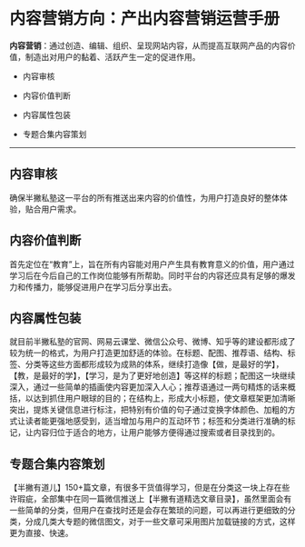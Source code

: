 #  内容营销方向：产出内容营销运营手册

**内容营销**：通过创造、编辑、组织、呈现网站内容，从而提高互联网产品的内容价值，制造出对用户的黏着、活跃产生一定的促进作用。

- 内容审核

- 内容价值判断

-  内容属性包装

-  专题合集内容策划

***
##   内容审核

确保半撇私塾这一平台的所有推送出来内容的价值性，为用户打造良好的整体体验，贴合用户需求。

##   内容价值判断

首先定位在“教育”上，旨在所有内容能对用户产生具有教育意义的价值，用户通过学习后在今后自己的工作岗位能够有所帮助。同时平台的内容还应具有足够的爆发力和传播力，能够促进用户在学习后分享出去。

##   内容属性包装

就目前半撇私塾的官网、网易云课堂、微信公众号、微博、知乎等的建设都形成了较为统一的格式，为用户打造更加舒适的体验。在标题、配图、推荐语、结构、标签、分类等这些方面都形成较为成熟的体系，继续打造像【做，是最好的学】，【教，是最好的学】，【学习，是为了更好地创造】等这样的标题；配图这一块继续深入，通过一些简单的插画使内容更加深入人心；推荐语通过一两句精炼的话来概括，以达到抓住用户眼球的目的；在结构上，形成大小标题，使文章框架更加清晰突出，提炼关键信息进行标注，把特别有价值的句子通过变换字体颜色、加粗的方式让读者能更强地感受到，适当增加与用户的互动环节；标签和分类进行准确的标记，让内容归位于适合的地方，让用户能够方便得通过搜索或者目录找到的。

##  专题合集内容策划

【半撇有道儿】150+篇文章，有很多干货值得学习，但是在分类这一块上存在些许瑕疵，全部集中在同一篇微信推送上【半撇有道精选文章目录】，虽然里面会有一些简单的分类，但用户在查找时还是会存在繁琐的问题，可以再进行更细致的分类，分成几类大专题的微信图文，对于一些文章可采用图片加载链接的方式，这样更为直接、快速。


